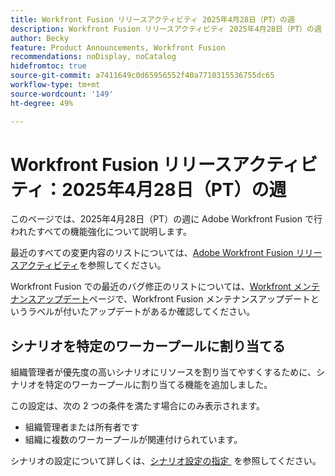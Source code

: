 ```yaml
---
title: Workfront Fusion リリースアクティビティ 2025年4月28日（PT）の週
description: Workfront Fusion リリースアクティビティ 2025年4月28日（PT）の週
author: Becky
feature: Product Announcements, Workfront Fusion
recommendations: noDisplay, noCatalog
hidefromtoc: true
source-git-commit: a7411649c0d65956552f40a7710315536755dc65
workflow-type: tm+mt
source-wordcount: '149'
ht-degree: 49%

---
```


# Workfront Fusion リリースアクティビティ：2025年4月28日（PT）の週

このページでは、2025年4月28日（PT）の週に Adobe Workfront Fusion で行われたすべての機能強化について説明します。

最近のすべての変更内容のリストについては、[Adobe Workfront Fusion リリースアクティビティ](/help/workfront-fusion/fusion-product-releases/fusion-release-activity.md)を参照してください。

Workfront Fusion での最近のバグ修正のリストについては、[Workfront メンテナンスアップデート](https://experienceleague.adobe.com/ja/docs/workfront-known-issues/releases/current-updates)ページで、Workfront Fusion メンテナンスアップデートというラベルが付いたアップデートがあるか確認してください。

## シナリオを特定のワーカープールに割り当てる

組織管理者が優先度の高いシナリオにリソースを割り当てやすくするために、シナリオを特定のワーカープールに割り当てる機能を追加しました。

この設定は、次の 2 つの条件を満たす場合にのみ表示されます。

* 組織管理者または所有者です
* 組織に複数のワーカープールが関連付けられています。

シナリオの設定について詳しくは、[&#x200B; シナリオ設定の指定 &#x200B;](/help/workfront-fusion/create-scenarios/config-scenarios-settings/configure-scenario-settings.md) を参照してください。


